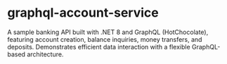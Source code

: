 # graphql-account-service
A sample banking API built with .NET 8 and GraphQL (HotChocolate), featuring account creation, balance inquiries, money transfers, and deposits. Demonstrates efficient data interaction with a flexible GraphQL-based architecture.
